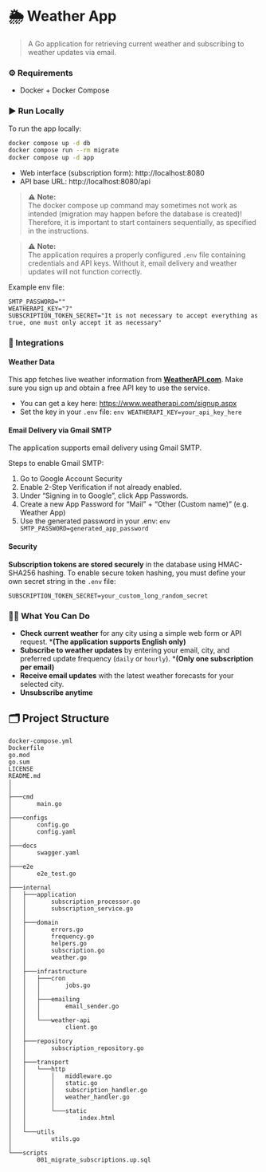 # 🌦 Weather App
> A Go application for retrieving current weather and subscribing to weather updates via email.

### ⚙️ Requirements

- Docker + Docker Compose

### ▶️ Run Locally
To run the app locally:
```bash
docker compose up -d db
docker compose run --rm migrate
docker compose up -d app
```
- Web interface (subscription form): http://localhost:8080
- API base URL: http://localhost:8080/api

> ⚠️ **Note:**  
> The docker compose up command may sometimes not work as intended (migration may happen before the database is created)! Therefore, it is important to start containers sequentially, as specified in the instructions.

> ⚠️ **Note:**  
> The application requires a properly configured `.env` file containing credentials and API keys. Without it, email delivery and weather updates will not function correctly.

Example env file:
```env
SMTP_PASSWORD=""
WEATHERAPI_KEY="7"
SUBSCRIPTION_TOKEN_SECRET="It is not necessary to accept everything as true, one must only accept it as necessary"
```


### 📡 Integrations
####  Weather Data
This app fetches live weather information from **[WeatherAPI.com](https://www.weatherapi.com/)**. Make sure you sign up and obtain a free API key to use the service.


- You can get a key here: https://www.weatherapi.com/signup.aspx
- Set the key in your `.env` file:
          ```env
          WEATHERAPI_KEY=your_api_key_here
          ```

#### Email Delivery via Gmail SMTP
The application supports email delivery using Gmail SMTP.

Steps to enable Gmail SMTP:
1. Go to Google Account Security
2. Enable 2-Step Verification if not already enabled.
3. Under “Signing in to Google”, click App Passwords.
4. Create a new App Password for “Mail” + “Other (Custom name)” (e.g. Weather App)
5. Use the generated password in your .env:
        ```env
        SMTP_PASSWORD=generated_app_password
        ```
#### Security
**Subscription tokens are stored securely** in the database using HMAC-SHA256 hashing. To enable secure token hashing, you must define your own secret string in the `.env` file:
```env
SUBSCRIPTION_TOKEN_SECRET=your_custom_long_random_secret
```

### 🧑‍💼 What You Can Do

- **Check current weather** for any city using a simple web form or API request. ***(The application supports English only)**
- **Subscribe to weather updates** by entering your email, city, and preferred update frequency (`daily` or `hourly`). ***(Only one subscription per email)**
- **Receive email updates** with the latest weather forecasts for your selected city.
- **Unsubscribe anytime**

## 🗂 Project Structure
```
docker-compose.yml
Dockerfile
go.mod
go.sum
LICENSE
README.md
│
│
├───cmd
│       main.go
│
├───configs
│       config.go
│       config.yaml
│
├───docs
│       swagger.yaml
│
├───e2e
│       e2e_test.go
│
├───internal
│   ├───application
│   │       subscription_processor.go
│   │       subscription_service.go
│   │
│   ├───domain
│   │       errors.go
│   │       frequency.go
│   │       helpers.go
│   │       subscription.go
│   │       weather.go
│   │
│   ├───infrastructure
│   │   ├───cron
│   │   │       jobs.go
│   │   │
│   │   ├───emailing
│   │   │       email_sender.go
│   │   │
│   │   └───weather-api
│   │           client.go
│   │
│   ├───repository
│   │       subscription_repository.go
│   │
│   ├───transport
│   │   └───http
│   │       │   middleware.go
│   │       │   static.go
│   │       │   subscription_handler.go
│   │       │   weather_handler.go
│   │       │
│   │       └───static
│   │               index.html
│   │
│   └───utils
│           utils.go
│
└───scripts
        001_migrate_subscriptions.up.sql
```
